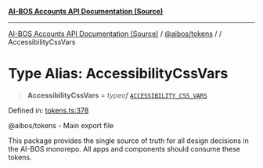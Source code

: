[**AI-BOS Accounts API Documentation (Source)**](../../../README.md)

***

[AI-BOS Accounts API Documentation (Source)](../../../README.md) / [@aibos/tokens](../README.md) / [](../README.md) / AccessibilityCssVars

# Type Alias: AccessibilityCssVars

> **AccessibilityCssVars** = *typeof* [`ACCESSIBILITY_CSS_VARS`](../variables/ACCESSIBILITY_CSS_VARS.md)

Defined in: [tokens.ts:378](https://github.com/pohlai88/accounts/blob/48103fb36d28b2b9bfb33472b6de2f719773cde9/packages/tokens/src/tokens.ts#L378)

@aibos/tokens - Main export file

This package provides the single source of truth for all design decisions
in the AI-BOS monorepo. All apps and components should consume these tokens.
